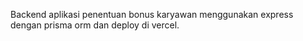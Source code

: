 Backend aplikasi penentuan bonus karyawan menggunakan express dengan prisma orm dan deploy di vercel.
